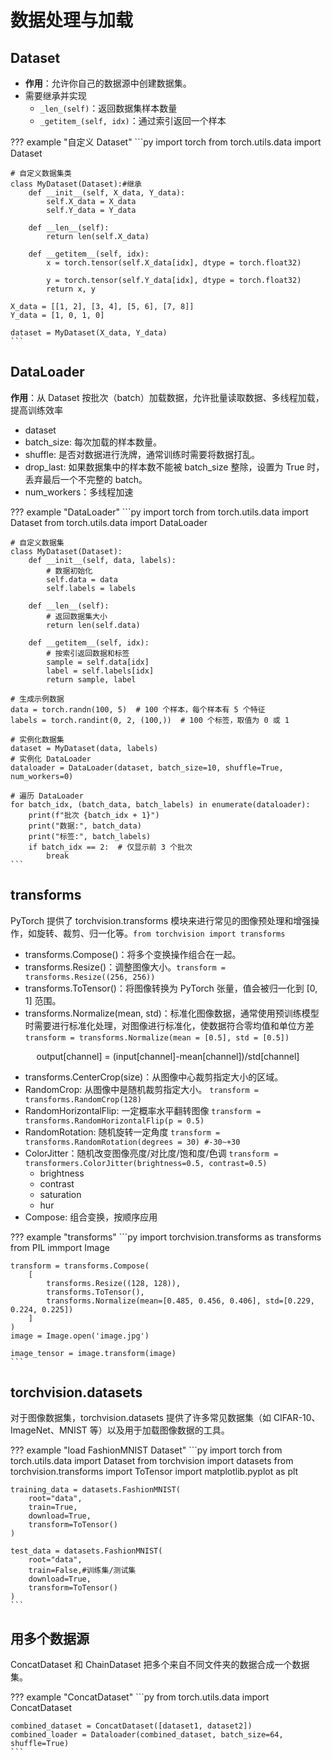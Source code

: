 # **数据处理与加载**
## **Dataset**
- **作用**：允许你自己的数据源中创建数据集。
- 需要继承并实现
    - `_len_(self)`：返回数据集样本数量
    - `_getitem_(self, idx)`：通过索引返回一个样本

??? example "自定义 Dataset"
    ```py
    import torch
    from torch.utils.data import Dataset

    # 自定义数据集类
    class MyDataset(Dataset):#继承
        def __init__(self, X_data, Y_data):
            self.X_data = X_data
            self.Y_data = Y_data

        def __len__(self):
            return len(self.X_data)

        def __getitem__(self, idx):
            x = torch.tensor(self.X_data[idx], dtype = torch.float32)

            y = torch.tensor(self.Y_data[idx], dtype = torch.float32)
            return x, y

    X_data = [[1, 2], [3, 4], [5, 6], [7, 8]]
    Y_data = [1, 0, 1, 0]

    dataset = MyDataset(X_data, Y_data)
    ```

## **DataLoader**
**作用**：从 Dataset 按批次（batch）加载数据，允许批量读取数据、多线程加载，提高训练效率
- dataset
- batch_size: 每次加载的样本数量。
- shuffle: 是否对数据进行洗牌，通常训练时需要将数据打乱。
- drop_last: 如果数据集中的样本数不能被 batch_size 整除，设置为 True 时，丢弃最后一个不完整的 batch。
- num_workers：多线程加速

??? example "DataLoader"
    ```py
    import torch
    from torch.utils.data import Dataset
    from torch.utils.data import DataLoader

    # 自定义数据集
    class MyDataset(Dataset):
        def __init__(self, data, labels):
            # 数据初始化
            self.data = data
            self.labels = labels

        def __len__(self):
            # 返回数据集大小
            return len(self.data)

        def __getitem__(self, idx):
            # 按索引返回数据和标签
            sample = self.data[idx]
            label = self.labels[idx]
            return sample, label

    # 生成示例数据
    data = torch.randn(100, 5)  # 100 个样本，每个样本有 5 个特征
    labels = torch.randint(0, 2, (100,))  # 100 个标签，取值为 0 或 1

    # 实例化数据集
    dataset = MyDataset(data, labels)
    # 实例化 DataLoader
    dataloader = DataLoader(dataset, batch_size=10, shuffle=True, num_workers=0)

    # 遍历 DataLoader
    for batch_idx, (batch_data, batch_labels) in enumerate(dataloader):
        print(f"批次 {batch_idx + 1}")
        print("数据:", batch_data)
        print("标签:", batch_labels)
        if batch_idx == 2:  # 仅显示前 3 个批次
            break
    ```
## **transforms**
PyTorch 提供了 torchvision.transforms 模块来进行常见的图像预处理和增强操作，如旋转、裁剪、归一化等。`from torchvision import transforms`

- transforms.Compose()：将多个变换操作组合在一起。
- transforms.Resize()：调整图像大小。`transform = transforms.Resize((256, 256))`
- transforms.ToTensor()：将图像转换为 PyTorch 张量，值会被归一化到 [0, 1] 范围。
- transforms.Normalize(mean, std)：标准化图像数据，通常使用预训练模型时需要进行标准化处理，对图像进行标准化，使数据符合零均值和单位方差 `transform = transforms.Normalize(mean = [0.5], std = [0.5])`

$$
\text{output[channel] = (input[channel]-mean[channel])/std[channel]}
$$

- transforms.CenterCrop(size)：从图像中心裁剪指定大小的区域。
- RandomCrop: 从图像中是随机裁剪指定大小。 `transform = transforms.RandomCrop(128)`
- RandomHorizontalFlip: 一定概率水平翻转图像 `transform = transforms.RandomHorizontalFlip(p = 0.5)`
- RandomRotation: 随机旋转一定角度 `transform = transforms.RandomRotation(degrees = 30) #-30~+30`
- ColorJitter：随机改变图像亮度/对比度/饱和度/色调 `transform = transformers.ColorJitter(brightness=0.5, contrast=0.5)` 
     - brightness
     - contrast
     - saturation
     - hur
- Compose: 组合变换，按顺序应用

??? example "transforms"
    ```py
    import torchvision.transforms as transforms
    from PIL immport Image

    transform = transforms.Compose(
        [
            transforms.Resize((128, 128)),
            transforms.ToTensor(),
            transforms.Normalize(mean=[0.485, 0.456, 0.406], std=[0.229, 0.224, 0.225])
        ]
    )
    image = Image.open('image.jpg')

    image_tensor = image.transform(image)
    ```

## **torchvision.datasets**
对于图像数据集，torchvision.datasets 提供了许多常见数据集（如 CIFAR-10、ImageNet、MNIST 等）以及用于加载图像数据的工具。

??? example "load FashionMNIST Dataset"
    ```py
    import torch
    from torch.utils.data import Dataset
    from torchvision import datasets
    from torchvision.transforms import ToTensor
    import matplotlib.pyplot as plt


    training_data = datasets.FashionMNIST(
        root="data",
        train=True,
        download=True,
        transform=ToTensor()
    )

    test_data = datasets.FashionMNIST(
        root="data",
        train=False,#训练集/测试集
        download=True,
        transform=ToTensor()
    )
    ```

## **用多个数据源**
ConcatDataset 和 ChainDataset 把多个来自不同文件夹的数据合成一个数据集。

??? example "ConcatDataset"
    ```py
    from torch.utils.data import ConcatDataset

    combined_dataset = ConcatDataset([dataset1, dataset2])
    combined_loader = Dataloader(combined_dataset, batch_size=64, shuffle=True)
    ```